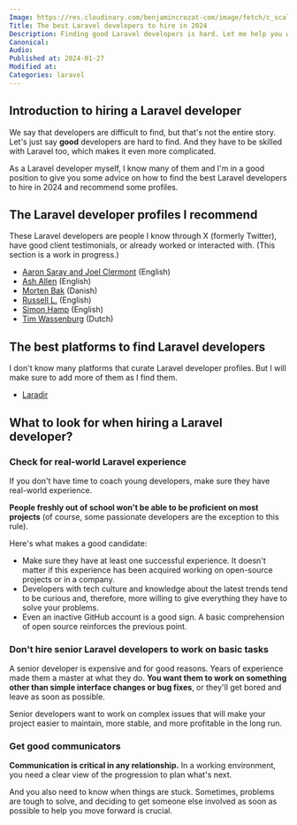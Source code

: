 ```yaml
---
Image: https://res.cloudinary.com/benjamincrozat-com/image/fetch/c_scale,f_webp,q_auto,w_1200/https://github.com/benjamincrozat/content/assets/3613731/37ac655e-cb8e-487b-9450-2897e077baef
Title: The best Laravel developers to hire in 2024
Description: Finding good Laravel developers is hard. Let me help you with some recommendations.
Canonical: 
Audio:
Published at: 2024-01-27
Modified at: 
Categories: laravel
---
```


## Introduction to hiring a Laravel developer

We say that developers are difficult to find, but that's not the entire story. Let's just say **good** developers are hard to find. And they have to be skilled with Laravel too, which makes it even more complicated.

As a Laravel developer myself, I know many of them and I'm in a good position to give you some advice on how to find the best Laravel developers to hire in 2024 and recommend some profiles.

## The Laravel developer profiles I recommend

These Laravel developers are people I know through X (formerly Twitter), have good client testimonials, or already worked or interacted with. (This section is a work in progress.)

- [Aaron Saray and Joel Clermont](https://nocompromises.io) (English)
- [Ash Allen](https://ashallendesign.co.uk) (English)
- [Morten Bak](https://www.netbums.dk/cases) (Danish)
- [Russell L.](https://www.upwork.com/freelancers/~01ab23582b9a062545/) (English)
- [Simon Hamp](https://simonhamp.me) (English)
- [Tim Wassenburg](https://timwassenburg.nl) (Dutch)

## The best platforms to find Laravel developers

I don't know many platforms that curate Laravel developer profiles. But I will make sure to add more of them as I find them.

- [Laradir](https://laradir.com?ref=benjamin-crozat&utm_source=benjamin-crozat&utm_medium=logo&utm_campaign=benjamin-crozat)

## What to look for when hiring a Laravel developer?

### Check for real-world Laravel experience

If you don't have time to coach young developers, make sure they have real-world experience.

**People freshly out of school won't be able to be proficient on most projects** (of course, some passionate developers are the exception to this rule).

Here's what makes a good candidate:
- Make sure they have at least one successful experience. It doesn't matter if this experience has been acquired working on open-source projects or in a company.
- Developers with tech culture and knowledge about the latest trends tend to be curious and, therefore, more willing to give everything they have to solve your problems.
- Even an inactive GitHub account is a good sign. A basic comprehension of open source reinforces the previous point.

### Don't hire senior Laravel developers to work on basic tasks

A senior developer is expensive and for good reasons. Years of experience made them a master at what they do. **You want them to work on something other than simple interface changes or bug fixes**, or they'll get bored and leave as soon as possible.

Senior developers want to work on complex issues that will make your project easier to maintain, more stable, and more profitable in the long run.

### Get good communicators

**Communication is critical in any relationship.** In a working environment, you need a clear view of the progression to plan what's next.

And you also need to know when things are stuck. Sometimes, problems are tough to solve, and deciding to get someone else involved as soon as possible to help you move forward is crucial.
